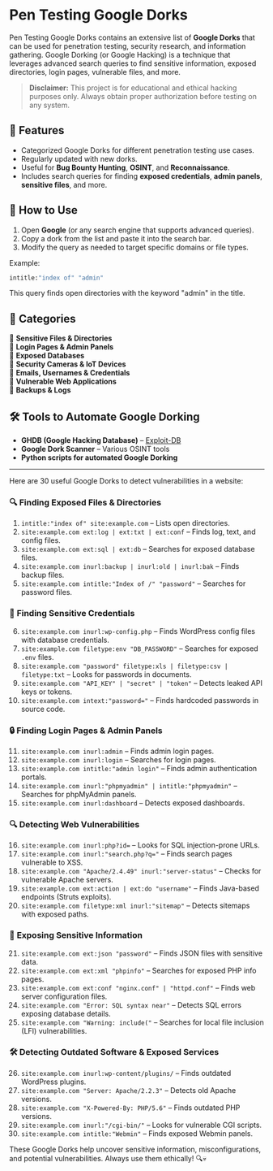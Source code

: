 # Pen Testing Google Dorks




Pen Testing Google Dorks contains an extensive list of **Google Dorks** that can be used for penetration testing, security research, and information gathering. Google Dorking (or Google Hacking) is a technique that leverages advanced search queries to find sensitive information, exposed directories, login pages, vulnerable files, and more.

> **Disclaimer:** This project is for educational and ethical hacking purposes only. Always obtain proper authorization before testing on any system.

## 📌 Features

- Categorized Google Dorks for different penetration testing use cases.
- Regularly updated with new dorks.
- Useful for **Bug Bounty Hunting**, **OSINT**, and **Reconnaissance**.
- Includes search queries for finding **exposed credentials**, **admin panels**, **sensitive files**, and more.

## 📖 How to Use

1. Open **Google** (or any search engine that supports advanced queries).
2. Copy a dork from the list and paste it into the search bar.
3. Modify the query as needed to target specific domains or file types.

Example:
```bash
intitle:"index of" "admin"
```
This query finds open directories with the keyword "admin" in the title.

## 📂 Categories

🔹 **Sensitive Files & Directories**  
🔹 **Login Pages & Admin Panels**  
🔹 **Exposed Databases**  
🔹 **Security Cameras & IoT Devices**  
🔹 **Emails, Usernames & Credentials**  
🔹 **Vulnerable Web Applications**  
🔹 **Backups & Logs**  

## 🛠 Tools to Automate Google Dorking

- **GHDB (Google Hacking Database)** – [Exploit-DB](https://www.exploit-db.com/google-hacking-database)
- **Google Dork Scanner** – Various OSINT tools
- **Python scripts for automated Google Dorking**

---

Here are 30 useful Google Dorks to detect vulnerabilities in a website:  

### 🔍 **Finding Exposed Files & Directories**  
1. `intitle:"index of" site:example.com` – Lists open directories.  
2. `site:example.com ext:log | ext:txt | ext:conf` – Finds log, text, and config files.  
3. `site:example.com ext:sql | ext:db` – Searches for exposed database files.  
4. `site:example.com inurl:backup | inurl:old | inurl:bak` – Finds backup files.  
5. `site:example.com intitle:"Index of /" "password"` – Searches for password files.  

### 🔑 **Finding Sensitive Credentials**  
6. `site:example.com inurl:wp-config.php` – Finds WordPress config files with database credentials.  
7. `site:example.com filetype:env "DB_PASSWORD"` – Searches for exposed `.env` files.  
8. `site:example.com "password" filetype:xls | filetype:csv | filetype:txt` – Looks for passwords in documents.  
9. `site:example.com "API_KEY" | "secret" | "token"` – Detects leaked API keys or tokens.  
10. `site:example.com intext:"password="` – Finds hardcoded passwords in source code.  

### 🔒 **Finding Login Pages & Admin Panels**  
11. `site:example.com inurl:admin` – Finds admin login pages.  
12. `site:example.com inurl:login` – Searches for login pages.  
13. `site:example.com intitle:"admin login"` – Finds admin authentication portals.  
14. `site:example.com inurl:"phpmyadmin" | intitle:"phpmyadmin"` – Searches for phpMyAdmin panels.  
15. `site:example.com inurl:dashboard` – Detects exposed dashboards.  

### 🔍 **Detecting Web Vulnerabilities**  
16. `site:example.com inurl:php?id=` – Looks for SQL injection-prone URLs.  
17. `site:example.com inurl:"search.php?q="` – Finds search pages vulnerable to XSS.  
18. `site:example.com "Apache/2.4.49" inurl:"server-status"` – Checks for vulnerable Apache servers.  
19. `site:example.com ext:action | ext:do "username"` – Finds Java-based endpoints (Struts exploits).  
20. `site:example.com filetype:xml inurl:"sitemap"` – Detects sitemaps with exposed paths.  

### 📂 **Exposing Sensitive Information**  
21. `site:example.com ext:json "password"` – Finds JSON files with sensitive data.  
22. `site:example.com ext:xml "phpinfo"` – Searches for exposed PHP info pages.  
23. `site:example.com ext:conf "nginx.conf" | "httpd.conf"` – Finds web server configuration files.  
24. `site:example.com "Error: SQL syntax near"` – Detects SQL errors exposing database details.  
25. `site:example.com "Warning: include("` – Searches for local file inclusion (LFI) vulnerabilities.  

### 🛠 **Detecting Outdated Software & Exposed Services**  
26. `site:example.com inurl:wp-content/plugins/` – Finds outdated WordPress plugins.  
27. `site:example.com "Server: Apache/2.2.3"` – Detects old Apache versions.  
28. `site:example.com "X-Powered-By: PHP/5.6"` – Finds outdated PHP versions.  
29. `site:example.com inurl:"/cgi-bin/"` – Looks for vulnerable CGI scripts.  
30. `site:example.com intitle:"Webmin"` – Finds exposed Webmin panels.  

These Google Dorks help uncover sensitive information, misconfigurations, and potential vulnerabilities. Always use them ethically! 🔍💀
